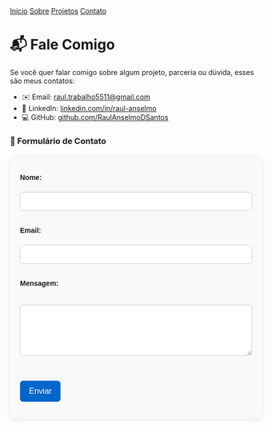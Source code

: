 <nav class="navbar">
  <a href="index.md">Início</a>
  <a href="sobre.md">Sobre</a>
  <a href="projetos.md">Projetos</a>
  <a href="contato.md">Contato</a>
</nav>


# 📬 Fale Comigo

Se você quer falar comigo sobre algum projeto, parceria ou dúvida, esses são meus contatos:

- ✉️ Email: [raul.trabalho5511@gmail.com](mailto:raul.trabalho5511@gmail.com)
- 💼 LinkedIn: [linkedin.com/in/raul-anselmo](https://linkedin.com/in/raul-anselmo)
- 💻 GitHub: [github.com/RaulAnselmoDSantos](https://github.com/RaulAnselmoDSantos)

### 📩 Formulário de Contato

<style>
  form {
    max-width: 500px;
    margin: 20px auto;
    background: #f9f9f9;
    padding: 20px;
    border-radius: 12px;
    box-shadow: 0 2px 8px rgba(0,0,0,0.1);
    font-family: sans-serif;
  }

  label {
    font-weight: bold;
    display: block;
    margin-top: 15px;
  }

  input, textarea {
    width: 100%;
    padding: 10px;
    margin-top: 5px;
    border: 1px solid #ccc;
    border-radius: 6px;
    font-size: 14px;
    box-sizing: border-box;
  }

  button {
    margin-top: 20px;
    background-color: #0066cc;
    color: white;
    border: none;
    padding: 12px 18px;
    font-size: 16px;
    border-radius: 6px;
    cursor: pointer;
  }

  button:hover {
    background-color: #004c99;
  }
</style>

<form action="https://formsubmit.co/raul.trabalho5511@gmail.com" method="POST">

 <input type="hidden" name="_redirect" value="https://raulanselmodsantos.github.io/RaulAnselmoPortfolio/contato.html">

  <label>Nome:</label><br>
  <input type="text" name="name" required><br><br>

  <label>Email:</label><br>
  <input type="email" name="email" required><br><br>

  <label>Mensagem:</label><br>
  <textarea name="message" rows="5" required></textarea><br><br>

  <button type="submit">Enviar</button>
</form>